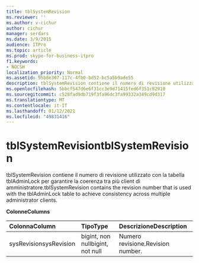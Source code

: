```yaml
---
title: tblSystemRevision
ms.reviewer: ''
ms.author: v-cichur
author: cichur
manager: serdars
ms.date: 3/9/2015
audience: ITPro
ms.topic: article
ms.prod: skype-for-business-itpro
f1.keywords:
- NOCSH
localization_priority: Normal
ms.assetid: 95b8e307-117c-4fb0-bd52-bc5a5b9ade55
description: tblSystemRevision contiene il numero di revisione utilizzato con la tabella tblAdminLock per garantire la coerenza tra più client di amministratore.
ms.openlocfilehash: 5bbcf547d6e6f31cc3e9d71415fed6f351c82910
ms.sourcegitcommit: c528fad9db719f3fa96dc3fa99332a349cd9d317
ms.translationtype: MT
ms.contentlocale: it-IT
ms.lasthandoff: 01/12/2021
ms.locfileid: "49831416"
---
```

# <a name="tblsystemrevision"></a><span data-ttu-id="9c375-103">tblSystemRevision</span><span class="sxs-lookup"><span data-stu-id="9c375-103">tblSystemRevision</span></span>
 
<span data-ttu-id="9c375-104">tblSystemRevision contiene il numero di revisione utilizzato con la tabella tblAdminLock per garantire la coerenza tra più client di amministratore.</span><span class="sxs-lookup"><span data-stu-id="9c375-104">tblSystemRevision contains the revision number that is used with the tblAdminLock table to achieve consistency across multiple administrator clients.</span></span>
  
<span data-ttu-id="9c375-105">**Colonne**</span><span class="sxs-lookup"><span data-stu-id="9c375-105">**Columns**</span></span>

|<span data-ttu-id="9c375-106">**Colonna**</span><span class="sxs-lookup"><span data-stu-id="9c375-106">**Column**</span></span>|<span data-ttu-id="9c375-107">**Tipo**</span><span class="sxs-lookup"><span data-stu-id="9c375-107">**Type**</span></span>|<span data-ttu-id="9c375-108">**Descrizione**</span><span class="sxs-lookup"><span data-stu-id="9c375-108">**Description**</span></span>|
|:-----|:-----|:-----|
|<span data-ttu-id="9c375-109">sysRevision</span><span class="sxs-lookup"><span data-stu-id="9c375-109">sysRevision</span></span>  <br/> |<span data-ttu-id="9c375-110">bigint, non null</span><span class="sxs-lookup"><span data-stu-id="9c375-110">bigint, not null</span></span>  <br/> |<span data-ttu-id="9c375-111">Numero revisione.</span><span class="sxs-lookup"><span data-stu-id="9c375-111">Revision number.</span></span>  <br/> |
   

